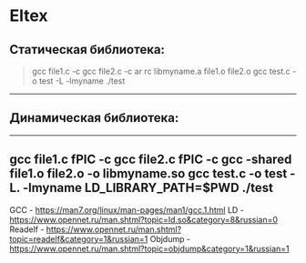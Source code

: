 # Eltex
## Статическая библиотека:
 > gcc file1.c -c
 > gcc file2.c -c
 > ar rc libmyname.a file1.o file2.o
 > gcc test.c -o test -L -lmyname
 > ./test
---
## Динамическая библиотека:
---
  gcc file1.c fPIC -c
  gcc file2.c fPIC -c
  gcc -shared file1.o file2.o -o libmyname.so
  gcc test.c -o test -L. -lmyname
  LD_LIBRARY_PATH=$PWD ./test
---
GCC - https://man7.org/linux/man-pages/man1/gcc.1.html
LD - https://www.opennet.ru/man.shtml?topic=ld.so&category=8&russian=0
Readelf - https://www.opennet.ru/man.shtml?topic=readelf&category=1&russian=1
Objdump - https://www.opennet.ru/man.shtml?topic=objdump&category=1&russian=1
